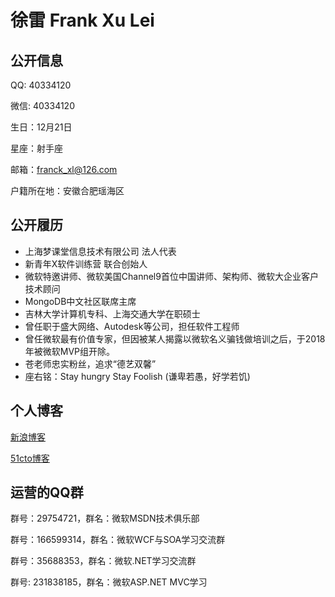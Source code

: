 # 徐雷 Frank Xu Lei

## 公开信息

QQ: 40334120

微信: 40334120

生日：12月21日 

星座：射手座

邮箱：franck_xl@126.com 

户籍所在地：安徽合肥瑶海区

## 公开履历

- 上海梦课堂信息技术有限公司 法人代表
- 新青年X软件训练营 联合创始人
- 微软特邀讲师、微软美国Channel9首位中国讲师、架构师、微软大企业客户技术顾问 
- MongoDB中文社区联席主席
- 吉林大学计算机专科、上海交通大学在职硕士
- 曾任职于盛大网络、Autodesk等公司，担任软件工程师
- 曾任微软最有价值专家，但因被某人揭露以微软名义骗钱做培训之后，于2018年被微软MVP组开除。
- 苍老师忠实粉丝，追求“德艺双馨”
- 座右铭：Stay hungry Stay Foolish (谦卑若愚，好学若饥)

## 个人博客
[新浪博客](http://blog.sina.com.cn/frankxulei)

[51cto博客](http://blog.51cto.com/frankxulei)

## 运营的QQ群

群号：29754721，群名：微软MSDN技术俱乐部

群号：166599314，群名：微软WCF与SOA学习交流群

群号：35688353，群名：微软.NET学习交流群

群号: 231838185，群名：微软ASP.NET MVC学习
